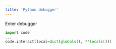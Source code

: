 ```yaml
---
title: 'Python debugger'
---
```

Enter debugger
```python
import code
...
code.interact(local=dict(globals(), **locals()))
```
